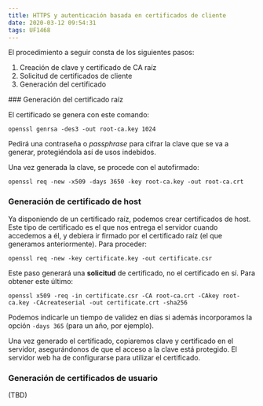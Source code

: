```yaml
---
title: HTTPS y autenticación basada en certificados de cliente
date: 2020-03-12 09:54:31
tags: UF1468
---
```

El procedimiento a seguir consta de los siguientes pasos:

1. Creación de clave y certificado de CA raíz
2. Solicitud de certificados de cliente
3. Generación del certificado


### Generación del certificado raíz

El certificado se genera con este comando:
```
openssl genrsa -des3 -out root-ca.key 1024
```
Pedirá una contraseña o _passphrase_ para cifrar la clave que se va a generar, protegiéndola así de usos indebidos.

Una vez generada la clave, se procede con el autofirmado:

```
openssl req -new -x509 -days 3650 -key root-ca.key -out root-ca.crt
```

### Generación de certificado de host
Ya disponiendo de un certificado raíz, podemos crear certificados de host. Este tipo de certificado es el que nos entrega el servidor cuando accedemos a él, y debiera ir firmado por el certificado raíz (el que generamos anteriormente). Para proceder:

```
openssl req -new -key certificate.key -out certificate.csr
```

Este paso generará una **solicitud** de certificado, no el certificado en sí. Para obtener este último:

```
openssl x509 -req -in certificate.csr -CA root-ca.crt -CAkey root-ca.key -CAcreateserial -out certificate.crt -sha256
```

Podemos indicarle un tiempo de validez en días si además incorporamos la opción ``-days 365`` (para un año, por ejemplo).

Una vez generado el certificado, copiaremos clave y certificado en el servidor, asegurándonos de que el acceso a la clave está protegido. El servidor web ha de configurarse para utilizar el certificado.


### Generación de certificados de usuario

(TBD)